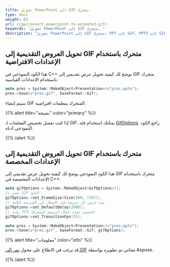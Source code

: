 ```yaml
---
title: تحويل PowerPoint إلى GIF متحرك
type: docs
weight: 65
url: /cpp/convert-powerpoint-to-animated-gif/
keywords: "تحويل PowerPoint إلى GIF متحرك, "
description: "تحويل PowerPoint إلى GIF متحرك: PPT إلى GIF، PPTX إلى GIF، باستخدام Aspose.Slides API."
---
```


## تحويل العروض التقديمية إلى GIF متحرك باستخدام الإعدادات الافتراضية ##

هذا الكود النموذجي في C++ يوضح لك كيفية تحويل عرض تقديمي إلى GIF متحرك باستخدام الإعدادات القياسية:

``` cpp
auto pres = System::MakeObject<Presentation>(u"pres.pptx");
pres->Save(u"pres.gif", SaveFormat::Gif);
```

سيتم إنشاء GIF المتحرك بمعلمات افتراضية.

{{%  alert  title="نصيحة"  color="primary"  %}} 

إذا كنت تفضل تخصيص المعلمات لـ GIF، يمكنك استخدام فئة [GifOptions](https://reference.aspose.com/slides/cpp/class/aspose.slides.export.gif_options). راجع الكود النموذجي أدناه.

{{% /alert %}} 

## تحويل العروض التقديمية إلى GIF متحرك باستخدام الإعدادات المخصصة ##
هذا الكود النموذجي يوضح لك كيفية تحويل عرض تقديمي إلى GIF متحرك باستخدام الإعدادات المخصصة في C++:

``` cpp
auto gifOptions = System::MakeObject<GifOptions>();
// حجم GIF الناتج
gifOptions->set_FrameSize(Size(960, 720));
// مدة عرض كل شريحة قبل الانتقال إلى الشريحة التالية
gifOptions->set_DefaultDelay(2000);
// زيادة FPS لتحسين جودة انتقال الرسوم المتحركة
gifOptions->set_TransitionFps(35);

auto pres = System::MakeObject<Presentation>(u"pres.pptx");
pres->Save(u"pres.gif", SaveFormat::Gif, gifOptions);
```

{{% alert title="معلومات" color="info" %}}

قد ترغب في الاطلاع على محول [نص إلى GIF](https://products.aspose.app/slides/text-to-gif) مجاني تم تطويره بواسطة Aspose.

{{% /alert %}}